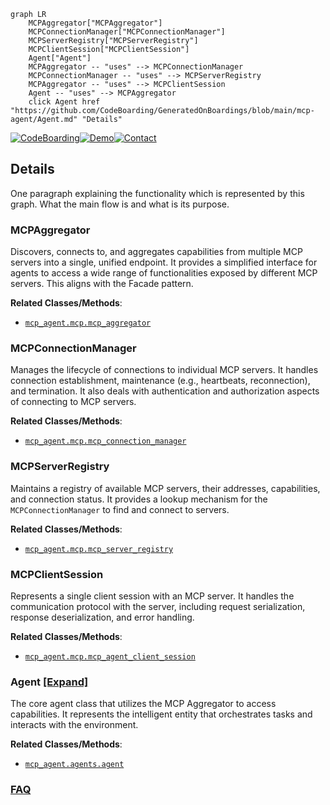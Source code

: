 ```mermaid
graph LR
    MCPAggregator["MCPAggregator"]
    MCPConnectionManager["MCPConnectionManager"]
    MCPServerRegistry["MCPServerRegistry"]
    MCPClientSession["MCPClientSession"]
    Agent["Agent"]
    MCPAggregator -- "uses" --> MCPConnectionManager
    MCPConnectionManager -- "uses" --> MCPServerRegistry
    MCPAggregator -- "uses" --> MCPClientSession
    Agent -- "uses" --> MCPAggregator
    click Agent href "https://github.com/CodeBoarding/GeneratedOnBoardings/blob/main/mcp-agent/Agent.md" "Details"
```

[![CodeBoarding](https://img.shields.io/badge/Generated%20by-CodeBoarding-9cf?style=flat-square)](https://github.com/CodeBoarding/GeneratedOnBoardings)[![Demo](https://img.shields.io/badge/Try%20our-Demo-blue?style=flat-square)](https://www.codeboarding.org/demo)[![Contact](https://img.shields.io/badge/Contact%20us%20-%20contact@codeboarding.org-lightgrey?style=flat-square)](mailto:contact@codeboarding.org)

## Details

One paragraph explaining the functionality which is represented by this graph. What the main flow is and what is its purpose.

### MCPAggregator
Discovers, connects to, and aggregates capabilities from multiple MCP servers into a single, unified endpoint. It provides a simplified interface for agents to access a wide range of functionalities exposed by different MCP servers. This aligns with the Facade pattern.


**Related Classes/Methods**:

- <a href="https://github.com/lastmile-ai/mcp-agent/blob/main/src/mcp_agent/mcp/mcp_aggregator.py" target="_blank" rel="noopener noreferrer">`mcp_agent.mcp.mcp_aggregator`</a>


### MCPConnectionManager
Manages the lifecycle of connections to individual MCP servers. It handles connection establishment, maintenance (e.g., heartbeats, reconnection), and termination. It also deals with authentication and authorization aspects of connecting to MCP servers.


**Related Classes/Methods**:

- <a href="https://github.com/lastmile-ai/mcp-agent/blob/main/src/mcp_agent/mcp/mcp_connection_manager.py" target="_blank" rel="noopener noreferrer">`mcp_agent.mcp.mcp_connection_manager`</a>


### MCPServerRegistry
Maintains a registry of available MCP servers, their addresses, capabilities, and connection status. It provides a lookup mechanism for the `MCPConnectionManager` to find and connect to servers.


**Related Classes/Methods**:

- <a href="https://github.com/lastmile-ai/mcp-agent/blob/main/src/mcp_agent/mcp/mcp_server_registry.py" target="_blank" rel="noopener noreferrer">`mcp_agent.mcp.mcp_server_registry`</a>


### MCPClientSession
Represents a single client session with an MCP server. It handles the communication protocol with the server, including request serialization, response deserialization, and error handling.


**Related Classes/Methods**:

- <a href="https://github.com/lastmile-ai/mcp-agent/blob/main/src/mcp_agent/mcp/mcp_agent_client_session.py" target="_blank" rel="noopener noreferrer">`mcp_agent.mcp.mcp_agent_client_session`</a>


### Agent [[Expand]](./Agent.md)
The core agent class that utilizes the MCP Aggregator to access capabilities. It represents the intelligent entity that orchestrates tasks and interacts with the environment.


**Related Classes/Methods**:

- <a href="https://github.com/lastmile-ai/mcp-agent/blob/main/src/mcp_agent/agents/agent.py" target="_blank" rel="noopener noreferrer">`mcp_agent.agents.agent`</a>




### [FAQ](https://github.com/CodeBoarding/GeneratedOnBoardings/tree/main?tab=readme-ov-file#faq)